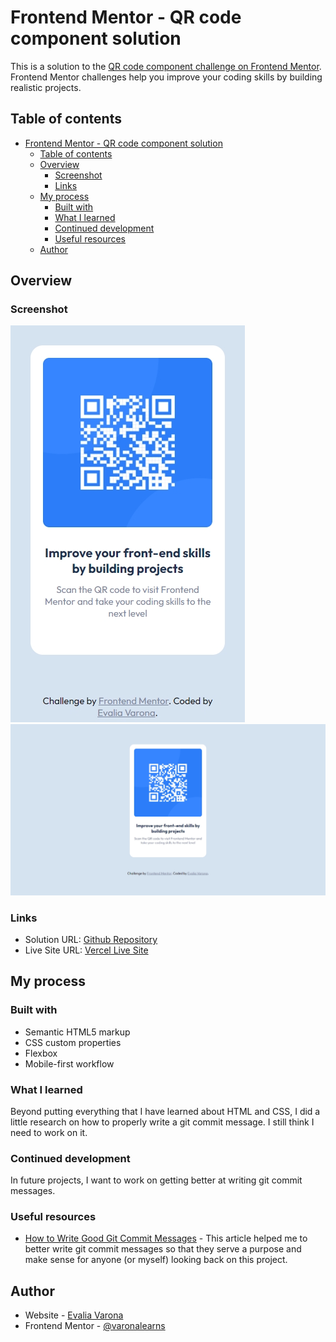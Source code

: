 # Frontend Mentor - QR code component solution

This is a solution to the [QR code component challenge on Frontend Mentor](https://www.frontendmentor.io/challenges/qr-code-component-iux_sIO_H). Frontend Mentor challenges help you improve your coding skills by building realistic projects. 

## Table of contents

- [Frontend Mentor - QR code component solution](#frontend-mentor---qr-code-component-solution)
  - [Table of contents](#table-of-contents)
  - [Overview](#overview)
    - [Screenshot](#screenshot)
    - [Links](#links)
  - [My process](#my-process)
    - [Built with](#built-with)
    - [What I learned](#what-i-learned)
    - [Continued development](#continued-development)
    - [Useful resources](#useful-resources)
  - [Author](#author)

## Overview

### Screenshot

![Mobile](./screenshots/ss-mobile.png)
![Desktop](./screenshots/ss-desktop.png)

### Links

- Solution URL: [Github Repository](https://github.com/varonalearns/QR-code-component)
- Live Site URL: [Vercel Live Site](https://qr-code-component-sand.vercel.app/)

## My process

### Built with

- Semantic HTML5 markup
- CSS custom properties
- Flexbox
- Mobile-first workflow

### What I learned

Beyond putting everything that I have learned about HTML and CSS, I did a little research on how to properly write a git commit message. I still think I need to work on it.

### Continued development

In future projects, I want to work on getting better at writing git commit messages. 

### Useful resources

- [How to Write Good Git Commit Messages](https://chiamakaikeanyi.dev/how-to-write-good-git-commit-messages/) - This article helped me to better write git commit messages so that they serve a purpose and make sense for anyone (or myself) looking back on this project. 

## Author

- Website - [Evalia Varona](https://www.evaliavarona.com)
- Frontend Mentor - [@varonalearns](https://www.frontendmentor.io/profile/varonalearns)
